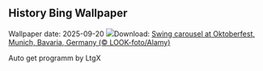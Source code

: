 ## History Bing Wallpaper
Wallpaper date: 2025-09-20
![](https://www.bing.com/th?id=OHR.OktoberfestSwing_EN-IN7246404187_UHD.jpg&w=1000)Download: [Swing carousel at Oktoberfest, Munich, Bavaria, Germany (© LOOK-foto/Alamy)](https://www.bing.com/th?id=OHR.OktoberfestSwing_EN-IN7246404187_UHD.jpg)

Auto get programm by LtgX
